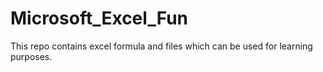 # Microsoft_Excel_Fun
This repo contains excel formula and files which can be used for learning purposes.
